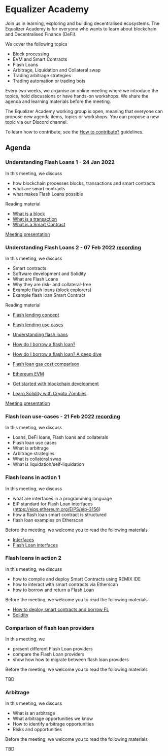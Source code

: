 # Equalizer Academy

Join us in learning, exploring and building decentralised ecosystems. The
Equalizer Academy is for everyone who wants to learn about blockchain and
Decentralised Finance (DeFi).

We cover the following topics

- Block processing
- EVM and Smart Contracts
- Flash Loans
- Arbitrage, Liquidation and Collateral swap
- Trading arbitrage strategies
- Trading automation or trading bots

Every two weeks, we organise an online meeting where we introduce the topics,
hold discussions or have hands-on workshops. We share the agenda and learning
materials before the meeting.

The Equalizer Academy working group is open, meaning that everyone can propose
new agenda items, topics or workshops. You can propose a new topic via our Discord channel.

To learn how to contribute, see the [How to contribute?](how-to-contribute.md) guidelines.

## Agenda

### Understanding Flash Loans 1 - 24 Jan 2022

In this meeting, we discuss

- how blockchain processes blocks, transactions and smart contracts
- what are smart contracts
- what makes Flash Loans possible

Reading material

- [What is a block](https://ethereum.org/en/developers/docs/blocks/)
- [What is a transaction](https://ethereum.org/en/developers/docs/transactions/)
- [What is a Smart Contract](https://ethereum.org/en/developers/docs/smart-contracts/#top)

[Meeting presentation](./presentations/01_equalizer-academy.pdf)

### Understanding Flash Loans 2 - 07 Feb 2022 [recording](https://zoom.us/rec/share/afhBg5v2lY1SuAQMN2KG5AHhNcg-Egt87mfZBlQUqn8ZsUAxLoSA_XpipHBlNA.MAjlAzJd6pK3or4o)

In this meeting, we discuss

- Smart contracts
- Software development and Solidity
- What are Flash Loans
- Why they are risk- and collateral-free
- Example flash loans (block explorers)
- Example flash loan Smart Contract

Reading material

- [Flash lending concept](https://whitepaper.equalizer.finance/introduction/flash-lending-concept)
- [Flash lending use cases](https://whitepaper.equalizer.finance/introduction/flash-lending-use-cases)
- [Understanding flash loans](https://www.delta.exchange/blog/understanding-flash-loans )
- [How do I borrow a flash loan?](https://docs.equalizer.finance/getting-started/how-do-i-borrow-a-flash-loan)
- [How do I borrow a flash loan? A deep dive](https://docs.equalizer.finance/getting-started/how-do-i-borrow-a-flash-loan-a-deep-dive)
- [Flash loan gas cost comparison](https://docs.equalizer.finance/equalizer-deep-dive/flash-loan-gas-cost-comparison)
- [Ethereum EVM](https://ethereum.org/en/developers/docs/evm/)

- [Get started with blockchain development](https://docs.microsoft.com/en-us/learn/paths/ethereum-blockchain-development/)
- [Learn Solidity with Crypto Zombies](https://cryptozombies.io/)

[Meeting presentation](./presentations/02_equalizer-academy.pdf)

### Flash loan use-cases - 21 Feb 2022 [recording](https://zoom.us/rec/share/5d8oN4NOglMH_KUVRT70AeJ0gGWg6txnMO6TILpQDKG69dGh5WblwZNdTS2F2fwu.zsAS8m6tLwzt0y8P)

In this meeting, we discuss

- Loans, DeFi loans, Flash loans and collaterals
- Flash loan use cases
- What is arbitrage
- Arbitrage strategies
- What is collateral swap
- What is liquidation/self-liquidation

### Flash loans in action 1

In this meeting, we discuss

- what are interfaces in a programming language
- EIP standard for Flash Loan interfaces (https://eips.ethereum.org/EIPS/eip-3156)
- how a flash loan smart contract is structured
- flash loan examples on Etherscan

Before the meeting, we welcome you to read the following materials

- [Interfaces](https://medium.com/rungo/interfaces-in-go-ab1601159b3a)
- [Flash Loan interfaces](https://eips.ethereum.org/EIPS/eip-3156)

### Flash loans in action 2

In this meeting, we discuss

- how to compile and deploy Smart Contracts using REMIX IDE
- how to interact with smart contracts via Etherscan
- how to borrow and return a Flash Loan

Before the meeting, we welcome you to read the following materials

- [How to deploy smart contracts and borrow FL](https://docs.equalizer.finance/getting-started/how-do-i-borrow-a-flash-loan-a-deep-dive)
- [Solidity](https://soliditylang.org/)

### Comparison of flash loan providers

In this meeting, we

- present different Flash Loan providers
- compare the Flash Loan providers
- show how how to migrate between flash loan providers

Before the meeting, we welcome you to read the following materials

TBD

### Arbitrage

In this meeting, we discuss

- What is an arbitrage
- What arbitrage opportunities we know
- How to identify arbitrage opportunities
- Risks and opportunities

Before the meeting, we welcome you to read the following materials

TBD